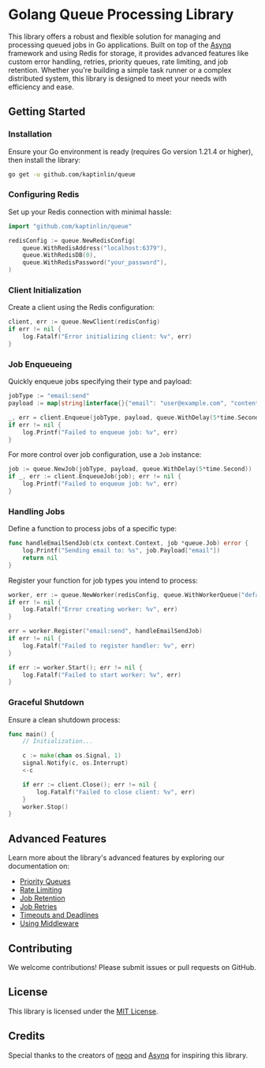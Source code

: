 # Golang Queue Processing Library

This library offers a robust and flexible solution for managing and processing queued jobs in Go applications. Built on top of the [Asynq](https://github.com/hibiken/asynq) framework and using Redis for storage, it provides advanced features like custom error handling, retries, priority queues, rate limiting, and job retention. Whether you're building a simple task runner or a complex distributed system, this library is designed to meet your needs with efficiency and ease.

## Getting Started

### Installation

Ensure your Go environment is ready (requires Go version 1.21.4 or higher), then install the library:

```bash
go get -u github.com/kaptinlin/queue
```

### Configuring Redis

Set up your Redis connection with minimal hassle:

```go
import "github.com/kaptinlin/queue"

redisConfig := queue.NewRedisConfig(
    queue.WithRedisAddress("localhost:6379"),
    queue.WithRedisDB(0),
    queue.WithRedisPassword("your_password"),
)
```

### Client Initialization

Create a client using the Redis configuration:

```go
client, err := queue.NewClient(redisConfig)
if err != nil {
    log.Fatalf("Error initializing client: %v", err)
}
```

### Job Enqueueing

Quickly enqueue jobs specifying their type and payload:

```go
jobType := "email:send"
payload := map[string]interface{}{"email": "user@example.com", "content": "Welcome!"}

_, err = client.Enqueue(jobType, payload, queue.WithDelay(5*time.Second))
if err != nil {
    log.Printf("Failed to enqueue job: %v", err)
}
```

For more control over job configuration, use a `Job` instance:

```go
job := queue.NewJob(jobType, payload, queue.WithDelay(5*time.Second))
if _, err := client.EnqueueJob(job); err != nil {
    log.Printf("Failed to enqueue job: %v", err)
}
```

### Handling Jobs

Define a function to process jobs of a specific type:

```go
func handleEmailSendJob(ctx context.Context, job *queue.Job) error {
    log.Printf("Sending email to: %s", job.Payload["email"])
    return nil
}
```

Register your function for job types you intend to process:

```go
worker, err := queue.NewWorker(redisConfig, queue.WithWorkerQueue("default", 1))
if err != nil {
    log.Fatalf("Error creating worker: %v", err)
}

err = worker.Register("email:send", handleEmailSendJob)
if err != nil {
    log.Fatalf("Failed to register handler: %v", err)
}

if err := worker.Start(); err != nil {
    log.Fatalf("Failed to start worker: %v", err)
}
```

### Graceful Shutdown

Ensure a clean shutdown process:

```go
func main() {
    // Initialization...

    c := make(chan os.Signal, 1)
    signal.Notify(c, os.Interrupt)
    <-c

    if err := client.Close(); err != nil {
        log.Fatalf("Failed to close client: %v", err)
    }
    worker.Stop()
}
```

## Advanced Features

Learn more about the library's advanced features by exploring our documentation on:

- [Priority Queues](./docs/priorities.md)
- [Rate Limiting](./docs/rate_limiting.md)
- [Job Retention](./docs/retention.md)
- [Job Retries](./docs/retries.md)
- [Timeouts and Deadlines](./docs/timeouts_deadline.md)
- [Using Middleware](./docs/middleware.md)

## Contributing

We welcome contributions! Please submit issues or pull requests on GitHub.

## License

This library is licensed under the [MIT License](https://opensource.org/licenses/MIT).

## Credits

Special thanks to the creators of [neoq](https://github.com/acaloiaro/neoq) and [Asynq](https://github.com/hibiken/asynq) for inspiring this library.